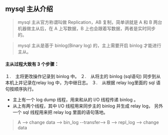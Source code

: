 ## mysql 主从介绍

> mysql 主从官方称谓叫做 Replication，AB 复制，简单讲就是 A 和 B 两台机器做主从后，在 A 上写数据，B 上也会跟着写数据，两者是实时同步的。

> mysql 主从是基于 binlog(Binary log) 的，主上需要开启 binlog 才能进行主从。

#### 主从过程大致有 3 个步骤：

１.　主将更改操作记录到 binlog 中。
２.　从将主的 binlog (sql语句) 同步到从本机上并记录在relay log 中，为中继日志。
３.　从根据 relay log里面的 sql 语句按顺序执行。
- 主上有一个 log dump 线程，用来和从的 I/O 线程传递 binlog 。
- 从上有两个线程，其中 I/O 线程用来同步主的 binlog 并生成 relay log，
另外一个 sql 线程用来把 relay log 里面的语句落地。

> A --> change data --> bin_log --transfer--> B --> repl_log --> change data
